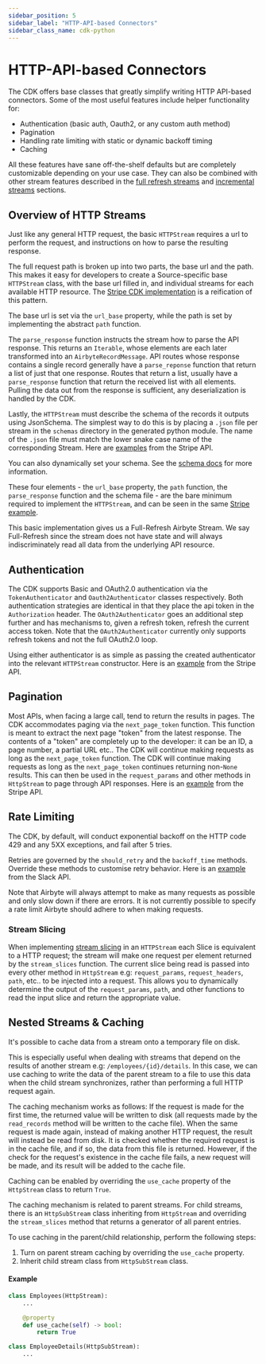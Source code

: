 ```yaml
---
sidebar_position: 5
sidebar_label: "HTTP-API-based Connectors"
sidebar_class_name: cdk-python
---
```


# HTTP-API-based Connectors

The CDK offers base classes that greatly simplify writing HTTP API-based connectors. Some of the most useful features include helper functionality for:

* Authentication \(basic auth, Oauth2, or any custom auth method\)
* Pagination
* Handling rate limiting with static or dynamic backoff timing
* Caching

All these features have sane off-the-shelf defaults but are completely customizable depending on your use case. They can also be combined with other stream features described in the [full refresh streams](full-refresh-stream.md) and [incremental streams](incremental-stream.md) sections.

## Overview of HTTP Streams

Just like any general HTTP request, the basic `HTTPStream` requires a url to perform the request, and instructions on how to parse the resulting response.

The full request path is broken up into two parts, the base url and the path. This makes it easy for developers to create a Source-specific base `HTTPStream` class, with the base url filled in, and individual streams for each available HTTP resource. The [Stripe CDK implementation](https://github.com/airbytehq/airbyte/blob/master/airbyte-integrations/connectors/source-stripe/source_stripe/source.py) is a reification of this pattern.

The base url is set via the `url_base` property, while the path is set by implementing the abstract `path` function.

The `parse_response` function instructs the stream how to parse the API response. This returns an `Iterable`, whose elements are each later transformed into an `AirbyteRecordMessage`. API routes whose response contains a single record generally have a `parse_reponse` function that return a list of just that one response. Routes that return a list, usually have a `parse_response` function that return the received list with all elements. Pulling the data out from the response is sufficient, any deserialization is handled by the CDK.

Lastly, the `HTTPStream` must describe the schema of the records it outputs using JsonSchema. The simplest way to do this is by placing a `.json` file per stream in the `schemas` directory in the generated python module. The name of the `.json` file must match the lower snake case name of the corresponding Stream. Here are [examples](https://github.com/airbytehq/airbyte/tree/master/airbyte-integrations/connectors/source-stripe/source_stripe/schemas) from the Stripe API.

You can also dynamically set your schema. See the [schema docs](full-refresh-stream.md#defining-the-streams-schema) for more information.

These four elements - the `url_base` property, the `path` function, the `parse_response` function and the schema file - are the bare minimum required to implement the `HTTPStream`, and can be seen in the same [Stripe example](https://github.com/airbytehq/airbyte/blob/master/airbyte-integrations/connectors/source-stripe/source_stripe/source.py#L38).

This basic implementation gives us a Full-Refresh Airbyte Stream. We say Full-Refresh since the stream does not have state and will always indiscriminately read all data from the underlying API resource.

## Authentication

The CDK supports Basic and OAuth2.0 authentication via the `TokenAuthenticator` and `Oauth2Authenticator` classes respectively. Both authentication strategies are identical in that they place the api token in the `Authorization` header. The `OAuth2Authenticator` goes an additional step further and has mechanisms to, given a refresh token, refresh the current access token. Note that the `OAuth2Authenticator` currently only supports refresh tokens and not the full OAuth2.0 loop.

Using either authenticator is as simple as passing the created authenticator into the relevant `HTTPStream` constructor. Here is an [example](https://github.com/airbytehq/airbyte/blob/master/airbyte-integrations/connectors/source-stripe/source_stripe/source.py#L242) from the Stripe API.

## Pagination

Most APIs, when facing a large call, tend to return the results in pages. The CDK accommodates paging via the `next_page_token` function. This function is meant to extract the next page "token" from the latest response. The contents of a "token" are completely up to the developer: it can be an ID, a page number, a partial URL etc.. The CDK will continue making requests as long as the `next_page_token` function. The CDK will continue making requests as long as the `next_page_token` continues returning non-`None` results. This can then be used in the `request_params` and other methods in `HttpStream` to page through API responses. Here is an [example](https://github.com/airbytehq/airbyte/blob/master/airbyte-integrations/connectors/source-stripe/source_stripe/source.py#L41) from the Stripe API.

## Rate Limiting

The CDK, by default, will conduct exponential backoff on the HTTP code 429 and any 5XX exceptions, and fail after 5 tries.

Retries are governed by the `should_retry` and the `backoff_time` methods. Override these methods to customise retry behavior. Here is an [example](https://github.com/airbytehq/airbyte/blob/master/airbyte-integrations/connectors/source-slack/source_slack/source.py#L72) from the Slack API.

Note that Airbyte will always attempt to make as many requests as possible and only slow down if there are errors. It is not currently possible to specify a rate limit Airbyte should adhere to when making requests.

### Stream Slicing

When implementing [stream slicing](incremental-stream.md#streamstream_slices) in an `HTTPStream` each Slice is equivalent to a HTTP request; the stream will make one request per element returned by the `stream_slices` function. The current slice being read is passed into every other method in `HttpStream` e.g: `request_params`, `request_headers`, `path`, etc.. to be injected into a request. This allows you to dynamically determine the output of the `request_params`, `path`, and other functions to read the input slice and return the appropriate value.

## Nested Streams & Caching
It's possible to cache data from a stream onto a temporary file on disk. 

This is especially useful when dealing with streams that depend on the results of another stream e.g: `/employees/{id}/details`. In this case, we can use caching to write the data of the parent stream to a file to use this data when the child stream synchronizes, rather than performing a full HTTP request again.

The caching mechanism works as follows: If the request is made for the first time, the returned value will be written to disk (all requests made by the `read_records` method will be written to the cache file). When the same request is made again, instead of making another HTTP request, the result will instead be read from disk. It is checked whether the required request is in the cache file, and if so, the data from this file is returned. However, if the check for the request's existence in the cache file fails, a new request will be made, and its result will be added to the cache file.

Caching can be enabled by overriding the `use_cache` property of the `HttpStream` class to return `True`.

The caching mechanism is related to parent streams. For child streams, there is an `HttpSubStream` class inheriting from `HttpStream` and overriding the `stream_slices` method that returns a generator of all parent entries.

To use caching in the parent/child relationship, perform the following steps:
1. Turn on parent stream caching by overriding the `use_cache` property.
2. Inherit child stream class from `HttpSubStream` class.

#### Example
```python
class Employees(HttpStream):
    ...

    @property
    def use_cache(self) -> bool:
        return True

class EmployeeDetails(HttpSubStream):
    ...
```
